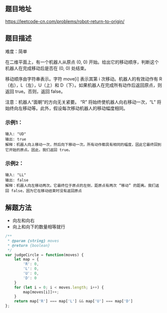## 题目地址

https://leetcode-cn.com/problems/robot-return-to-origin/

## 题目描述

难度：简单


在二维平面上，有一个机器人从原点 (0, 0) 开始。给出它的移动顺序，判断这个机器人在完成移动后是否在 (0, 0) 处结束。

移动顺序由字符串表示。字符 move[i] 表示其第 i 次移动。机器人的有效动作有 R（右），L（左），U（上）和 D（下）。如果机器人在完成所有动作后返回原点，则返回 true。否则，返回 false。

注意：机器人“面朝”的方向无关紧要。 “R” 将始终使机器人向右移动一次，“L” 将始终向左移动等。此外，假设每次移动机器人的移动幅度相同。

### 示例1：

```
输入: "UD"
输出: true
解释：机器人向上移动一次，然后向下移动一次。所有动作都具有相同的幅度，因此它最终回到它开始的原点。因此，我们返回 true。
```

### 示例2：

```
输入: "LL"
输出: false
解释：机器人向左移动两次。它最终位于原点的左侧，距原点有两次 “移动” 的距离。我们返回 false，因为它在移动结束时没有返回原点
```

## 解题方法

- 向左和向右
- 向上和向下的数量相等就行

```js
/**
 * @param {string} moves
 * @return {boolean}
 */
var judgeCircle = function(moves) {
    let map = {
        'R': 0,
        'L': 0,
        'U': 0,
        'D': 0
    }
    for (let i = 0; i < moves.length; i++) {
        map[moves[i]]++;
    }
    return map['R'] === map['L'] && map['U'] === map['D']
};
```